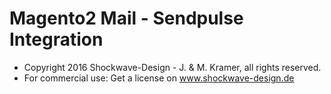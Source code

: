 # Magento2 Mail - Sendpulse Integration

 * Copyright 2016 Shockwave-Design - J. & M. Kramer, all rights reserved.
 * For commercial use: Get a license on www.shockwave-design.de